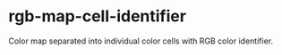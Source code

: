 # rgb-map-cell-identifier
Color map separated into individual color cells with RGB color identifier.
